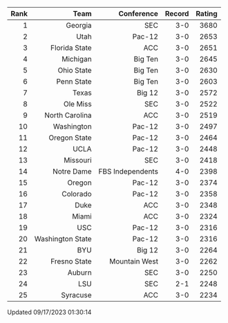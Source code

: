 | Rank  | Team                 | Conference           | Record   | Rating |
| ---:  | ---:                 | ---:                 | ---:     | ---:   |
| 1     | Georgia              | SEC                  | 3-0      | 3680   |
| 2     | Utah                 | Pac-12               | 3-0      | 2653   |
| 3     | Florida State        | ACC                  | 3-0      | 2651   |
| 4     | Michigan             | Big Ten              | 3-0      | 2645   |
| 5     | Ohio State           | Big Ten              | 3-0      | 2630   |
| 6     | Penn State           | Big Ten              | 3-0      | 2603   |
| 7     | Texas                | Big 12               | 3-0      | 2572   |
| 8     | Ole Miss             | SEC                  | 3-0      | 2522   |
| 9     | North Carolina       | ACC                  | 3-0      | 2519   |
| 10    | Washington           | Pac-12               | 3-0      | 2497   |
| 11    | Oregon State         | Pac-12               | 3-0      | 2464   |
| 12    | UCLA                 | Pac-12               | 3-0      | 2448   |
| 13    | Missouri             | SEC                  | 3-0      | 2418   |
| 14    | Notre Dame           | FBS Independents     | 4-0      | 2398   |
| 15    | Oregon               | Pac-12               | 3-0      | 2374   |
| 16    | Colorado             | Pac-12               | 3-0      | 2358   |
| 17    | Duke                 | ACC                  | 3-0      | 2348   |
| 18    | Miami                | ACC                  | 3-0      | 2324   |
| 19    | USC                  | Pac-12               | 3-0      | 2316   |
| 20    | Washington State     | Pac-12               | 3-0      | 2316   |
| 21    | BYU                  | Big 12               | 3-0      | 2264   |
| 22    | Fresno State         | Mountain West        | 3-0      | 2262   |
| 23    | Auburn               | SEC                  | 3-0      | 2250   |
| 24    | LSU                  | SEC                  | 2-1      | 2248   |
| 25    | Syracuse             | ACC                  | 3-0      | 2234   |

Updated 09/17/2023 01:30:14
